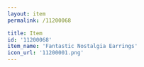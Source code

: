 ```yaml
---
layout: item
permalink: /11200068

title: Item
id: '11200068'
item_name: 'Fantastic Nostalgia Earrings'
icon_url: '11200001.png'
---
```

